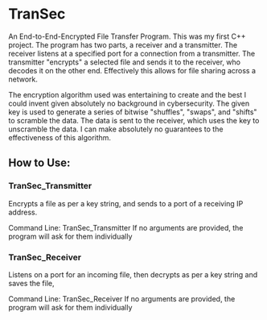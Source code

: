 # TranSec
An End-to-End-Encrypted File Transfer Program. This was my first C++ project. The program has two parts,
a receiver and a transmitter. The receiver listens at a specified port for a connection from a transmitter.
The transmitter "encrypts" a selected file and sends it to the receiver, who decodes it on the other end.
Effectively this allows for file sharing across a network.

The encryption algorithm used was entertaining to create and the best I could invent given absolutely no
background in cybersecurity. The given key is used to generate a series of bitwise "shuffles", "swaps",
and "shifts" to scramble the data. The data is sent to the receiver, which uses the key to unscramble the
data. I can make absolutely no guarantees to the effectiveness of this algorithm.

## How to Use:

### TranSec_Transmitter
Encrypts a file as per a key string, and sends to a port of a receiving IP address.

Command Line:
TranSec_Transmitter <receiving IPv4 address> <port number> <key> <file path>
If no arguments are provided, the program will ask for them individually


### TranSec_Receiver
Listens on a port for an incoming file, then decrypts as per a key string and saves the file,

Command Line:
TranSec_Receiver <port number> <key>
If no arguments are provided, the program will ask for them individually

